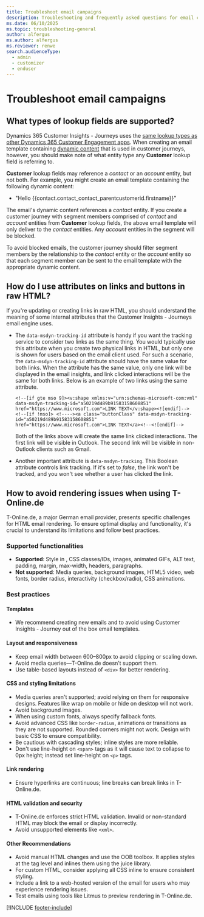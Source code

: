 ```yaml
---
title: Troubleshoot email campaigns
description: Troubleshooting and frequently asked questions for email campaigns in Dynamics 365 Customer Insights - Journeys.
ms.date: 06/10/2025
ms.topic: troubleshooting-general
author: alfergus
ms.author: alfergus
ms.reviewer: renwe
search.audienceType: 
  - admin
  - customizer
  - enduser
---
```


# Troubleshoot email campaigns

## What types of lookup fields are supported?

Dynamics 365 Customer Insights - Journeys uses the [same lookup types as other Dynamics 365 Customer Engagement apps](/dynamics365/customerengagement/on-premises/customize/types-of-fields#different-types-of-lookups). When creating an email template containing [dynamic content](dynamic-email-content.md) that is used in customer journeys, however, you should make note of what entity type any **Customer** lookup field is referring to.

**Customer** lookup fields may reference a *contact* or an *account* entity, but not both. For example, you might create an email template containing the following dynamic content:
- "Hello {{contact.contact_contact_parentcustomerid.firstname}}”

The email's dynamic content references a *contact* entity. If you create a customer journey with segment members comprised of *contact* and *account* entities from **Customer** lookup fields, the above email template will only deliver to the *contact* entities. Any *account* entities in the segment will be blocked. 

To avoid blocked emails, the customer journey should filter segment members by the relationship to the *contact* entity or the *account* entity so that each segment member can be sent to the email template with the appropriate dynamic content.

## How do I use attributes on links and buttons in raw HTML?

If you're updating or creating links in raw HTML, you should understand the meaning of some internal attributes that the Customer Insights - Journeys email engine uses.

- The `data-msdyn-tracking-id` attribute is handy if you want the tracking service to consider two links as the same thing. You would typically use this attribute when you create two physical links in HTML, but only one is shown for users based on the email client used. For such a scenario, the `data-msdyn-tracking-id` attribute should have the same value for both links. When the attribute has the same value, only one link will be displayed in the email insights, and link clicked interactions will be the same for both links. Below is an example of two links using the same attribute.

    ```
    <!--[if gte mso 9]><v:shape xmlns:v="urn:schemas-microsoft-com:vml" data-msdyn-tracking-id="a50219d489b91583158608851" href="https://www.microsoft.com">LINK TEXT</v:shape><![endif]-->
    <!--[if !mso]> <!----><a class="buttonClass" data-msdyn-tracking-id="a50219d489b91583158608851" href="https://www.microsoft.com">LINK TEXT</a><!--<![endif]-->
    ```

    Both of the links above will create the same link clicked interactions. The first link will be visible in Outlook. The second link will be visible in non-Outlook clients such as Gmail.

- Another important attribute is `data-msdyn-tracking`. This Boolean attribute controls link tracking. If it's set to *false*, the link won't be tracked, and you won't see whether a user has clicked the link.

## How to avoid rendering issues when using T-Online.de

T-Online.de, a major German email provider, presents specific challenges for HTML email rendering. To ensure optimal display and functionality, it's crucial to understand its limitations and follow best practices.

### Supported functionalities

- **Supported**: Style in <head>, CSS classes/IDs, images, animated GIFs, ALT text, padding, margin, max-width, headers, paragraphs.
- **Not supported**: Media queries, background images, HTML5 video, web fonts, border radius, interactivity (checkbox/radio), CSS animations.

### Best practices

#### Templates
- We recommend creating new emails and to avoid using Customer Insights - Journey out of the box email templates.

#### Layout and responsiveness

- Keep email width between 600–800px to avoid clipping or scaling down.
- Avoid media queries—T-Online.de doesn’t support them.
- Use table-based layouts instead of `<div>` for better rendering.

#### CSS and styling limitations

- Media queries aren't supported; avoid relying on them for responsive designs. Features like wrap on mobile or hide on desktop will not work.
- Avoid background images.
- When using custom fonts, always specify fallback fonts.
- Avoid advanced CSS like `border-radius`, animations or transitions as they are not supported. Rounded corners might not work. Design with basic CSS to ensure compatibility.
- Be cautious with cascading styles; inline styles are more reliable.
- Don't use line-height on `<span>` tags as it will cause text to collapse to 0px height; instead set line-height on `<p>` tags. 

#### Link rendering

- Ensure hyperlinks are continuous; line breaks can break links in T-Online.de.

#### HTML validation and security

- T-Online.de enforces strict HTML validation. Invalid or non-standard HTML may block the email or display incorrectly.
- Avoid unsupported elements like `<xml>`.

#### Other Recommendations

- Avoid manual HTML changes and use the OOB toolbox. It applies styles at the tag level and inlines them using the juice library.
- For custom HTML, consider applying all CSS inline to ensure consistent styling.
- Include a link to a web-hosted version of the email for users who may experience rendering issues.
- Test emails using tools like Litmus to preview rendering in T-Online.de.

[!INCLUDE [footer-include](./includes/footer-banner.md)]
